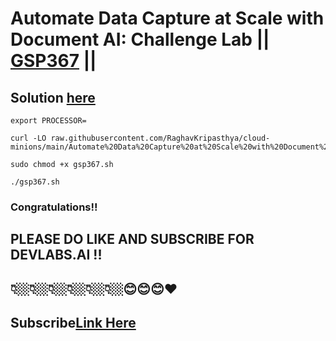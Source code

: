 # Automate Data Capture at Scale with Document AI: Challenge Lab || [GSP367](https://www.cloudskillsboost.google/focuses/34185?parent=catalog) ||

## Solution [here](https://youtu.be/p7TlNgj84ws)


```
export PROCESSOR=
```
```
curl -LO raw.githubusercontent.com/RaghavKripasthya/cloud-minions/main/Automate%20Data%20Capture%20at%20Scale%20with%20Document%20AI%20Challenge%20Lab/gsp367.sh

sudo chmod +x gsp367.sh

./gsp367.sh
```

### Congratulations!!
## PLEASE DO LIKE AND SUBSCRIBE FOR DEVLABS.AI !!
## 👇🏼👇🏼👇🏼👇🏼👇🏼👇🏼😊😊😊❤️
## Subscribe[Link Here](https://www.youtube.com/channel/UCVFPYmP2CZvVmICxw7YHT8A)
